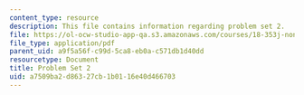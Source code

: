 ```yaml
---
content_type: resource
description: This file contains information regarding problem set 2.
file: https://ol-ocw-studio-app-qa.s3.amazonaws.com/courses/18-353j-nonlinear-dynamics-i-chaos-fall-2012/a7509ba2d86327cb1b0116e40d466703_MIT18_353JF12_pset2.pdf
file_type: application/pdf
parent_uid: a9f5a56f-c99d-5ca8-eb0a-c571db1d40dd
resourcetype: Document
title: Problem Set 2
uid: a7509ba2-d863-27cb-1b01-16e40d466703
---
```

